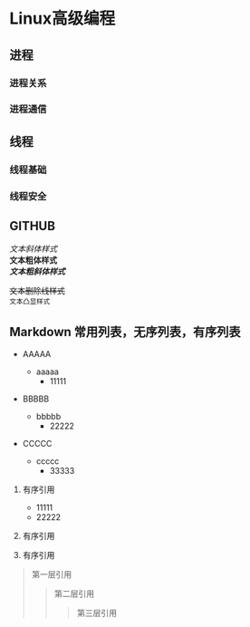# Linux高级编程

## 进程

### 进程关系
### 进程通信

## 线程

### 线程基础
### 线程安全


## GITHUB

*文本斜体样式*</br>
**文本粗体样式**</br>
***文本粗斜体样式***</br>

~~文本删除线样式~~</br>
`文本凸显样式`</br>


## Markdown 常用列表，无序列表，有序列表


* AAAAA
	* aaaaa
		* 11111

* BBBBB
	* bbbbb
		* 22222

* CCCCC
	* ccccc
		* 33333

1. 有序引用
	* 11111
	* 22222

2. 有序引用

3. 有序引用

> 第一层引用
>> 第二层引用
>>> 第三层引用






